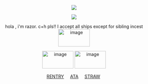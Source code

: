 <div align="center">

<div align="center">

![](https://komarev.com/ghpvc/?username=vampyrezcry&color=55649f&label=the+dream+yet+to+be+dreamed)

![](https://64.media.tumblr.com/a85f50ff9a62527135b3bc3396d0572e/c6281a24c987ceea-ec/s400x600/dd5500f2efc3785ebeb7d56603f1db2930cf73e5.pnj)

hola , i'm razor. c+h pls!! I accept all ships except for sibling incest <img width="100" height="56" alt="image" src="https://github.com/user-attachments/assets/9993313b-8e1e-4600-9048-3f82f66ccf25" />


<img width="99" height="56" alt="image" src="https://github.com/user-attachments/assets/0ad2b9de-55d7-40fc-a0bf-4550d7dbb2f1" /> <img width="99" height="56" alt="image" src="https://github.com/user-attachments/assets/10b5daa3-b3a8-4ab3-8a5f-42ede51115d6" /> 



 [RENTRY](https://rentry.co/ilovedainsleif)‎ ‎  ‎  ‎  ‎ [ATA](https://vampyrezcry.atabook.org) ‎  ‎  ‎  ‎ [STRAW](https://vampyrezcry.straw.page)
 ‎ 
